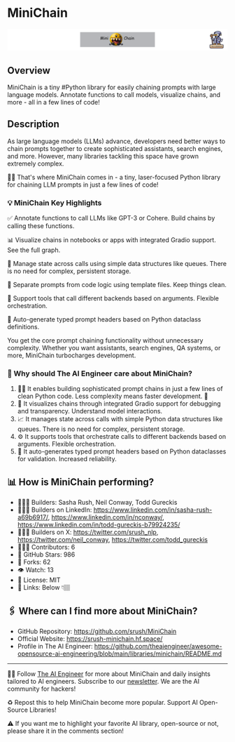 # MiniChain
![The AI Engineer presents MiniChain](minichain_1920x192.png)
## Overview
MiniChain is a tiny #Python library for easily chaining prompts with large language models. Annotate functions to call models, visualize chains, and more - all in a few lines of code!

## Description
As large language models (LLMs) advance, developers need better ways to chain prompts together to create sophisticated assistants, search engines, and more. However, many libraries tackling this space have grown extremely complex.

👩‍💻 That's where MiniChain comes in - a tiny, laser-focused Python library for chaining LLM prompts in just a few lines of code! 

### 💡 MiniChain Key Highlights
✅ Annotate functions to call LLMs like GPT-3 or Cohere. Build chains by calling these functions.

📊 Visualize chains in notebooks or apps with integrated Gradio support. See the full graph.

💾 Manage state across calls using simple data structures like queues. There is no need for complex, persistent storage.

📜 Separate prompts from code logic using template files. Keep things clean.

🔀 Support tools that call different backends based on arguments. Flexible orchestration.

🤖 Auto-generate typed prompt headers based on Python dataclass definitions.

You get the core prompt chaining functionality without unnecessary complexity. Whether you want assistants, search engines, QA systems, or more, MiniChain turbocharges development.

### 🤔 Why should The AI Engineer care about MiniChain?

1. 👩‍💻 It enables building sophisticated prompt chains in just a few lines of clean Python code. Less complexity means faster development. 🚀
2. 🔬 It visualizes chains through integrated Gradio support for debugging and transparency. Understand model interactions.
3. 📈 It manages state across calls with simple Python data structures like queues. There is no need for complex, persistent storage.
4. ⚙️ It supports tools that orchestrate calls to different backends based on arguments. Flexible orchestration.
5. 🔢 It auto-generates typed prompt headers based on Python dataclasses for validation. Increased reliability.



## 📊 How is MiniChain performing?

* 👷🏽‍♀️ Builders: Sasha Rush, Neil Conway, Todd Gureckis
* 👩🏽‍💼 Builders on LinkedIn: https://www.linkedin.com/in/sasha-rush-a69b6917/, https://www.linkedin.com/in/nconway/, https://www.linkedin.com/in/todd-gureckis-b79924235/
* 👩🏽‍🏭 Builders on X: https://twitter.com/srush_nlp, https://twitter.com/neil_conway, https://twitter.com/todd_gureckis
* 👩🏽‍💻 Contributors: 6
* 💫 GitHub Stars: 986
* 🍴 Forks: 62
* 👁️ Watch: 13
* 🪪 License: MIT
* 🔗 Links: Below 👇🏽

## 🖇️ Where can I find more about MiniChain?
* GitHub Repository: https://github.com/srush/MiniChain
* Official Website: https://srush-minichain.hf.space/
* Profile in The AI Engineer: https://github.com/theaiengineer/awesome-opensource-ai-engineering/blob/main/libraries/minichain/README.md

---
🧙🏽 Follow [The AI Engineer](https://www.linkedin.com/company/theaiengineer/) for more about MiniChain and daily insights tailored to AI engineers. Subscribe to our [newsletter](http://theaiengineerco.substack.com). We are the AI community for hackers!

♻️ Repost this to help MiniChain become more popular. Support AI Open-Source Libraries!

⚠️ If you want me to highlight your favorite AI library, open-source or not, please share it in the comments section!